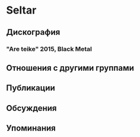 # Seltar



## Дискография

### "Are teike" 2015, Black Metal




## Отношения с другими группами


## Публикации


## Обсуждения


## Упоминания

